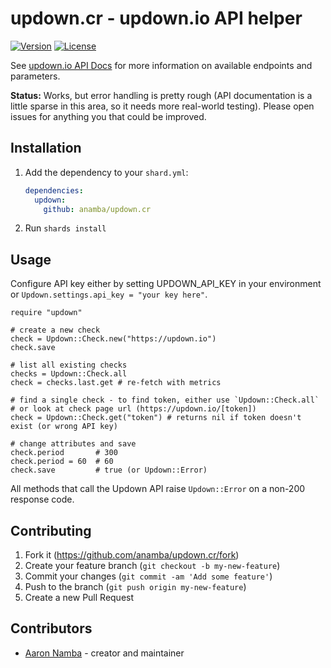 # updown.cr - updown.io API helper

[![Version](https://img.shields.io/github/tag/anamba/updown.cr.svg?maxAge=360)](https://github.com/anamba/updown.cr/releases/latest)
[![License](https://img.shields.io/github/license/anamba/updown.cr.svg)](https://github.com/anamba/updown.cr/blob/master/LICENSE)
<!-- [![Build Status](https://travis-ci.org/anamba/updown.cr.svg?branch=master)](https://travis-ci.org/anamba/updown.cr) -->

See [updown.io API Docs](https://updown.io/api) for more information on available endpoints and parameters.

**Status:** Works, but error handling is pretty rough (API documentation is a little sparse in this area, so it needs more real-world testing). Please open issues for anything you that could be improved.

## Installation

1. Add the dependency to your `shard.yml`:

   ```yaml
   dependencies:
     updown:
       github: anamba/updown.cr
   ```

2. Run `shards install`

## Usage

Configure API key either by setting UPDOWN_API_KEY in your environment or `Updown.settings.api_key = "your key here"`.

```crystal
require "updown"

# create a new check
check = Updown::Check.new("https://updown.io")
check.save

# list all existing checks
checks = Updown::Check.all
check = checks.last.get # re-fetch with metrics

# find a single check - to find token, either use `Updown::Check.all`
# or look at check page url (https://updown.io/[token])
check = Updown::Check.get("token") # returns nil if token doesn't exist (or wrong API key)

# change attributes and save
check.period       # 300
check.period = 60  # 60
check.save         # true (or Updown::Error)
```

All methods that call the Updown API raise `Updown::Error` on a non-200 response code.

## Contributing

1. Fork it (<https://github.com/anamba/updown.cr/fork>)
2. Create your feature branch (`git checkout -b my-new-feature`)
3. Commit your changes (`git commit -am 'Add some feature'`)
4. Push to the branch (`git push origin my-new-feature`)
5. Create a new Pull Request

## Contributors

- [Aaron Namba](https://github.com/anamba) - creator and maintainer
